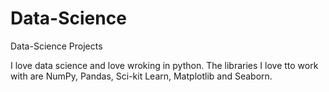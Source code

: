 # Data-Science
Data-Science Projects

I love data science and love wroking in python.
The libraries I love tto work with are NumPy, Pandas, Sci-kit Learn, Matplotlib and Seaborn.
